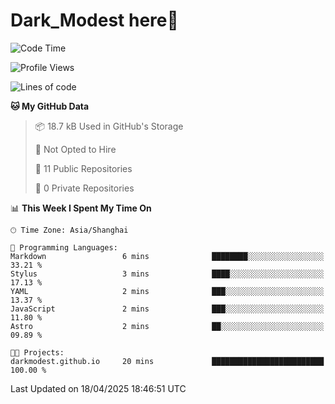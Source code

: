 # Dark_Modest here👋
<!--
<img align="left" src="https://github-readme-stats.vercel.app/api/top-langs/?username=DarkModest" height=255>
<img align="left" src="https://github-readme-stats.vercel.app/api?username=DarkModest&include_all_commits=true&count_private-true&custom_title=Dark_Modest'%20GitHub%20Stats&line_height=30&show_icons=true&hide_border=false&bg_color=ffffff&title_color=000000&icon_color=000000&text_color=463467"><br>
-->
<!--START_SECTION:waka-->
![Code Time](http://img.shields.io/badge/Code%20Time-208%20hrs%2012%20mins-blue)

![Profile Views](http://img.shields.io/badge/Profile%20Views-0-blue)

![Lines of code](https://img.shields.io/badge/From%20Hello%20World%20I%27ve%20Written-176.9%20thousand%20lines%20of%20code-blue)

**🐱 My GitHub Data** 

> 📦 18.7 kB Used in GitHub's Storage 
 > 
> 🚫 Not Opted to Hire
 > 
> 📜 11 Public Repositories 
 > 
> 🔑 0 Private Repositories 
 > 
📊 **This Week I Spent My Time On** 

```text
🕑︎ Time Zone: Asia/Shanghai

💬 Programming Languages: 
Markdown                 6 mins              ████████░░░░░░░░░░░░░░░░░   33.21 % 
Stylus                   3 mins              ████░░░░░░░░░░░░░░░░░░░░░   17.13 % 
YAML                     2 mins              ███░░░░░░░░░░░░░░░░░░░░░░   13.37 % 
JavaScript               2 mins              ███░░░░░░░░░░░░░░░░░░░░░░   11.80 % 
Astro                    2 mins              ██░░░░░░░░░░░░░░░░░░░░░░░   09.89 % 

🐱‍💻 Projects: 
darkmodest.github.io     20 mins             █████████████████████████   100.00 % 
```


 Last Updated on 18/04/2025 18:46:51 UTC
<!--END_SECTION:waka-->
